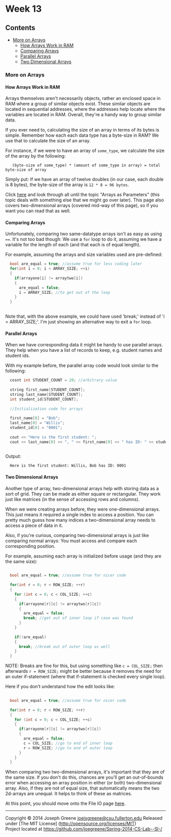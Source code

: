 # Week 13

## Contents
- [More on Arrays](#more-on-arrays)
  - [How Arrays Work in RAM](#how-arrays-work-in-ram)
  - [Comparing Arrays](#comparing-arrays)
  - [Parallel Arrays](#parallel-arrays)
  - [Two Dimensional Arrays](#two-dimensional-arrays)

### More on Arrays
#### How Arrays Work in RAM
Arrays themselves aren't necessarily objects, rather an enclosed space in RAM where a group of similar objects exist. These similar objects are located in 
sequential addresses, where the addresses help locate where the variables are located in RAM. Overall, they're a handy way to group similar data.

If you ever need to, calculating the size of an array in terms of its bytes is simple. Remember how each each data type has a byte-size in RAM? We use that to calculate the size of an array.

For instance, if we were to have an array of `some_type`, we calculate the size of the array by the following:
```
   (byte-size of some_type) * (amount of some_type in array) = total byte-size of array
```

Simply put: If we have an array of twelve doubles (in our case, each double is 8 bytes), the byte-size of the array is `12 * 8 = 96 bytes`.

Click [here](http://www.cplusplus.com/doc/tutorial/arrays/) and look through all until the topic "Arrays as Parameters" (this topic deals with something else that we might go over later). 
This page also covers two-dimensional arrays (covered mid-way of this page), so if you want you can read that as well.

#### Comparing Arrays
Unfortunately, comparing two same-datatype arrays isn't as easy as using `==`. It's not too bad though: We use a `for` loop to do it, assuming we have a variable for the length 
of each (and that each is of equal length).

For example, assuming the arrays and size variables used are pre-defined:
```C++
  bool are_equal = true; //assume true for less coding later
  for(int i = 0; i < ARRAY_SIZE; ++i)
  {
    if(arrayone[i] != arraytwo[i])
    {
      are_equal = false;
      i = ARRAY_SIZE; //to get out of the loop
    }
  }
  
```

Note that, with the above example, we could have used 'break;' instead of 'i = ARRAY_SIZE;'. I'm just showing an alternative way to exit a `for` loop.

#### Parallel Arrays
When we have corresponding data it might be handy to use parallel arrays. They help when you have a list of records to keep, e.g. student names and student ids.

With my example before, the parallel array code would look similar to the following:
```C++
  cosnt int STUDENT_COUNT = 20; //arbitrary value
  
  string first_name[STUDENT_COUNT];
  string last_name[STUDENT_COUNT];
  int student_id[STUDENT_COUNT];
  
  //Initialization code for arrays
  
  first_name[0] = "Bob";
  last_name[0] = "Willis";
  student_id[0] = "0001";
  
  cout << "Here is the first student: ";
  cout << last_name[0] << ", " << first_name[0] << " has ID: " << student_id[0] << endl;
  
```

Output:
```
  Here is the first student: Willis, Bob has ID: 0001
```

#### Two Dimensional Arrays
Another type of array, two-dimensional arrays help with storing data as a sort of grid. They can be made as either square or rectangular. They work just like matrices (in the sense of accessing rows 
and columns).

When we were creating arrays before, they were one-dimensional arrays. This just means it required a single index to access a position. You can pretty much guess how many indices a two-dimensional 
array needs to access a piece of data in it.

Also, if you're curious, comparing two-dimensional arrays is just like comparing normal arrays: You must access and compare each corresponding position.

For example, assuming each array is initialized before usage (and they are the same size):
```C++
  
  bool are_equal = true; //assume true for nicer code
  
  for(int r = 0; r < ROW_SIZE; ++r)
  {
    for (int c = 0; c < COL_SIZE; ++c)
    {
      if(arrayone[r][c] != arraytwo[r][c])
      {
        are_equal = false;
        break; //get out of inner loop if case was found
      }
    }
    
    if(!are_equal)
    {
      break; //break out of outer loop as well
    }
  }
```

NOTE: Breaks are fine for this, but using something like `c = COL_SIZE;` then afterwards `r = ROW_SIZE;` might be better because it removes the need for an outer if-statement (where that if-statement is checked 
every single loop).

Here if you don't understand how the edit looks like:
```C++
  
  bool are_equal = true; //assume true for nicer code
  
  for(int r = 0; r < ROW_SIZE; ++r)
  {
    for (int c = 0; c < COL_SIZE; ++c)
    {
      if(arrayone[r][c] != arraytwo[r][c])
      {
        are_equal = false;
        c = COL_SIZE; //go to end of inner loop
        r = ROW_SIZE; //go to end of outer loop
      }
    }
  }
```

When comparing two two-dimensional arrays, it's important that they are of the same size. If you don't do this, chances are you'll get an out-of-bounds error when accessing an array position in either (or both) 
two-dimensional array. Also, if they are not of equal size, that automatically means the two 2d-arrays are unequal. It helps to think of these as matrices.

At this point, you should move onto the File IO page [here](file_io_new.md).

-------------------------------------------------------------------------------
Copyright &copy; 2014 Joseph Greene <joeisgreene@csu.fullerton.edu>
Released under [The MIT License] (http://opensource.org/licenses/MIT)  
Project located at <https://github.com/joegreene/Spring-2014-CS-Lab--SI-/>
